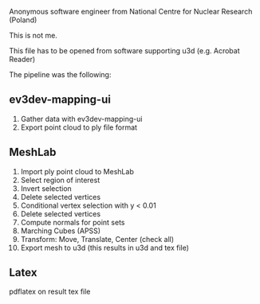 Anonymous software engineer from National Centre for Nuclear Research (Poland)

This is not me. 

This file has to be opened from software supporting u3d (e.g. Acrobat Reader)

The pipeline was the following:

## ev3dev-mapping-ui

1. Gather data with ev3dev-mapping-ui
2. Export point cloud to ply file format

## MeshLab

1. Import ply point cloud to MeshLab
2. Select region of interest
3. Invert selection
4. Delete selected vertices
5. Conditional vertex selection with y < 0.01
6. Delete selected vertices
7. Compute normals for point sets
8. Marching Cubes (APSS)
9. Transform: Move, Translate, Center (check all)
10. Export mesh to u3d (this results in u3d and tex file)

## Latex

pdflatex on result tex file

